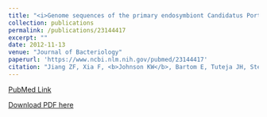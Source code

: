 ```yaml
---
title: "<i>Genome sequences of the primary endosymbiont Candidatus Portiera aleyrodidarum in the whitefly Bemisia tabaci B and Q biotypes</i>"
collection: publications
permalink: /publications/23144417
excerpt: "" 
date: 2012-11-13
venue: "Journal of Bacteriology"
paperurl: 'https://www.ncbi.nlm.nih.gov/pubmed/23144417'
citation: "Jiang ZF, Xia F, <b>Johnson KW</b>, Bartom E, Tuteja JH, Stevens R, Grossman RL, Brumin M, White KP, Ghanim M. J Bacteriol. 2012 Dec;194(23):6678-9. doi: 10.1128/JB.01841-12. PubMed ID: 23144417"
---
```


[PubMed Link](https://www.ncbi.nlm.nih.gov/pubmed/23144417)

[Download PDF here](https://kippjohnson.com/files/23144417.pdf)

<script type='text/javascript' src='https://d1bxh8uas1mnw7.cloudfront.net/assets/embed.js'></script>
<div class='altmetric-embed' data-badge-type="medium-donut" data-doi="10.1128/JB.01841-12" data-hide-no-mentions="true" data-hide-less-than="2" class="altmetric-embed"></div>
